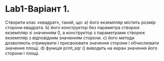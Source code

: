 # Lab1-Варіант 1.
Створити клас «квадрат», такий, що:
а) його екземпляр містить розмір сторони квадрата.
b) його конструктор без параметра створює екземпляр зі значенням 0, а
конструктор з параметрами створює екземпляр з відповідним значенням
сторони.
c) його методи дозволяють отримувати і присвоювати значення сторони і
обчислювати значення площі.
d) функція print_sqr () виводить на екран значення його сторони і площі.

